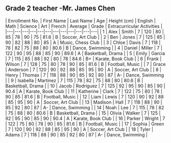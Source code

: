 ## Grade 2 teacher -Mr. James Chen
| Enrollment No. | First Name | Last Name | Age | Height (cm) | English | Math | Science | Art | French | Average | Grade | Extracurricular Activities |
|---|---|---|---|---|---|---|---|---|---|---|---|
| 1 | Alex | Smith | 7 | 120 | 80 | 85 | 78 | 90 | 75 | 81.6 | B | Soccer, Art Club |
| 2 | Ben | Jones | 7 | 125 | 85 | 90 | 82 | 88 | 80 | 85 | A | Music, Chess Club |
| 3 | Chloe | Davis | 7 | 118 | 78 | 82 | 75 | 88 | 80 | 80.6 | B | Dance, Swimming |
| 4 | Daniel | Miller | 7 | 122 | 90 | 95 | 88 | 85 | 90 | 89.6 | A | Basketball, Drama |
| 5 | Emily | Garcia | 7 | 115 | 85 | 88 | 92 | 80 | 78 | 84.6 | B+ | Karate, Book Club |
| 6 | Frank | Wilson | 7 | 128 | 75 | 80 | 78 | 90 | 85 | 81.6 | B | Football, Music |
| 7 | Grace | Anderson | 7 | 120 | 90 | 92 | 88 | 85 | 95 | 90 | A | Soccer, Art Club |
| 8 | Henry | Thomas | 7 | 118 | 88 | 90 | 85 | 92 | 80 | 87 | A- | Dance, Swimming |
| 9 | Isabella | Martinez | 7 | 115 | 78 | 82 | 75 | 88 | 80 | 80.6 | B | Basketball, Drama |
| 10 | Jacob | Rodriguez | 7 | 125 | 92 | 95 | 90 | 85 | 90 | 90.4 | A | Karate, Book Club |
| 11 | Katherine | Clark | 7 | 122 | 75 | 80 | 78 | 90 | 85 | 81.6 | B | Football, Music |
| 12 | Liam | Lewis | 7 | 120 | 90 | 92 | 88 | 85 | 95 | 90 | A | Soccer, Art Club |
| 13 | Madison | Hall | 7 | 118 | 88 | 90 | 85 | 92 | 80 | 87 | A- | Dance, Swimming |
| 14 | Noah | Lee | 7 | 115 | 78 | 82 | 75 | 88 | 80 | 80.6 | B | Basketball, Drama |
| 15 | Olivia | Walker | 7 | 125 | 92 | 95 | 90 | 85 | 90 | 90.4 | A | Karate, Book Club |
| 16 | Parker | Wright | 7 | 122 | 75 | 80 | 78 | 90 | 85 | 81.6 | B | Football, Music |
| 17 | Sophia | Green | 7 | 120 | 90 | 92 | 88 | 85 | 95 | 90 | A | Soccer, Art Club |
| 18 | Tyler | Adams | 7 | 118 | 88 | 90 | 85 | 92 | 80 | 87 | A- | Dance, Swimming |